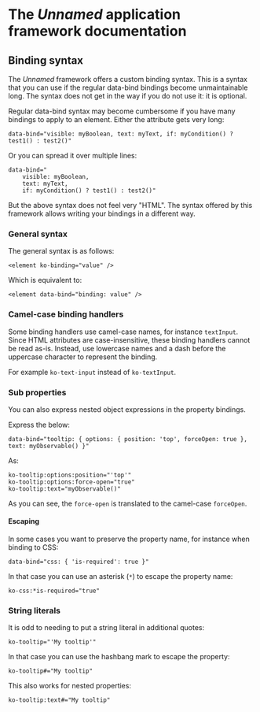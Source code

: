 # The *Unnamed* application framework documentation
## Binding syntax
The *Unnamed* framework offers a custom binding syntax. This is a syntax that you can use if the regular data-bind bindings become unmaintainable long. The syntax does not get in the way if you do not use it: it is optional.

Regular data-bind syntax may become cumbersome if you have many bindings to apply to an element. Either the attribute gets very long:

    data-bind="visible: myBoolean, text: myText, if: myCondition() ? test1() : test2()"

Or you can spread it over multiple lines:

    data-bind="
		visible: myBoolean, 
		text: myText, 
		if: myCondition() ? test1() : test2()"

But the above syntax does not feel very "HTML". The syntax offered by this framework allows writing your bindings in a different way.

### General syntax
The general syntax is as follows:

    <element ko-binding="value" />

Which is equivalent to:

    <element data-bind="binding: value" />

### Camel-case binding handlers
Some binding handlers use camel-case names, for instance `textInput`. Since HTML attributes are case-insensitive, these binding handlers cannot be read as-is. Instead, use lowercase names and a dash before the uppercase character to represent the binding.

For example `ko-text-input` instead of `ko-textInput`.

### Sub properties
You can also express nested object expressions in the property bindings.

Express the below:

    data-bind="tooltip: { options: { position: 'top', forceOpen: true }, text: myObservable() }"

As:

    ko-tooltip:options:position="'top'"
    ko-tooltip:options:force-open="true"
    ko-tooltip:text="myObservable()"

As you can see, the `force-open` is translated to the camel-case `forceOpen`. 

#### Escaping 
In some cases you want to preserve the property name, for instance when binding to CSS:

    data-bind="css: { 'is-required': true }"

In that case you can use an asterisk (`*`) to escape the property name:

    ko-css:*is-required="true"

### String literals
It is odd to needing to put a string literal in additional quotes:

    ko-tooltip="'My tooltip'"

In that case you can use the hashbang mark to escape the property:

    ko-tooltip#="My tooltip"

This also works for nested properties:

    ko-tooltip:text#="My tooltip"